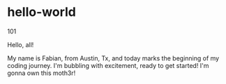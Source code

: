 # hello-world
101

Hello, all!

My name is Fabian, from Austin, Tx, and today marks the beginning of my coding journey. I'm bubbling with excitement, ready to get started! 
I'm gonna own this moth3r!
